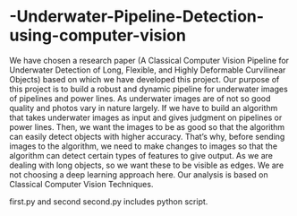 # -Underwater-Pipeline-Detection-using-computer-vision
We have chosen a research paper (A Classical Computer Vision Pipeline for Underwater Detection of Long, Flexible, and Highly Deformable Curvilinear Objects) based on which we have developed this project. Our purpose of this project is to build a robust and dynamic pipeline for underwater images of pipelines and power lines. As underwater images are of not so good quality and photos vary in nature largely. If we have to build an algorithm that takes underwater images as input and gives judgment on pipelines or power lines. Then, we want the images to be as good so that the algorithm can easily detect objects with higher accuracy. That’s why, before sending images to the algorithm, we need to make changes to images so that the algorithm can detect certain types of features to give output. As we are dealing with long objects, so we want these to be visible as edges. We are not choosing a deep learning approach here. Our analysis is based on Classical Computer Vision Techniques.

first.py and second second.py includes python script.
